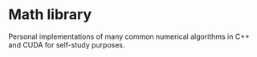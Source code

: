 # Math library
Personal implementations of many common numerical algorithms in C++ and CUDA for self-study purposes.
